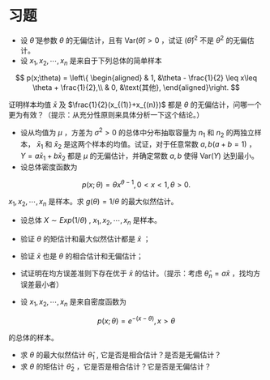 # 习题

- 设 $\hat{\theta}$ 是参数 $\theta$ 的无偏估计，且有 $\text{Var}(\hat{\theta})>0$ ，试证 $\left(\hat{\theta}\right)^2$ 不是 $\theta^2$ 的无偏估计。
- 设 $x_1,x_2,\cdots,x_n$ 是来自于下列总体的简单样本

$$
p(x;\theta) = \left\{
\begin{aligned}
& 1, &\theta - \frac{1}{2} \leq x\leq \theta + \frac{1}{2},\\
& 0, &\text{其他},
\end{aligned}\right.
$$

证明样本均值 $\bar{x}$ 及 $\frac{1}{2}(x_{(1)}+x_{(n)})$ 都是 $\theta$ 的无偏估计，问哪一个更为有效？（提示：从充分性原则来具体分析一下这个结论。）
- 设从均值为 $\mu$ ，方差为 $\sigma^2>0$ 的总体中分布抽取容量为 $n_1$ 和 $n_2$ 的两独立样本， $\bar{x}_1$ 和 $\bar{x}_2$ 是这两个样本的均值。试证，对于任意常数 $a,b (a+b=1)$ ， $Y = a\bar{x}_1 + b\bar{x}_2$ 都是 $\mu$ 的无偏估计，并确定常数 $a,b$ 使得 $\text{Var}(Y)$ 达到最小。
- 设总体密度函数为

$$p(x;\theta) = \theta x^{\theta - 1}, 0<x<1,\theta > 0.$$

 $x_1,x_2,\cdots,x_n$ 是样本。求 $g(\theta) = 1/\theta$ 的最大似然估计。
- 设总体 $X\sim Exp(1/\theta)$ , $x_1,x_2,\cdots,x_n$ 是样本。

- 验证 $\theta$ 的矩估计和最大似然估计都是 $\bar{x}$ ；
- 验证 $\bar{x}$ 也是 $\theta$ 的相合估计和无偏估计；
- 试证明在均方误差准则下存在优于 $\bar{x}$ 的估计。（提示：考虑 $\hat{\theta}_n = a \bar{x}$ ，找均方误差最小者）

- 设 $x_1,x_2,\cdots,x_n$ 是来自密度函数为

$$
p(x;\theta) = e^{-(x-\theta)},
x>\theta
$$

的总体的样本。

- 求 $\theta$ 的最大似然估计 $\hat{\theta}_1$ , 它是否是相合估计？是否是无偏估计？
- 求 $\theta$ 的矩估计 $\hat{\theta}_2$ ，它是否是相合估计？它是否是无偏估计？
